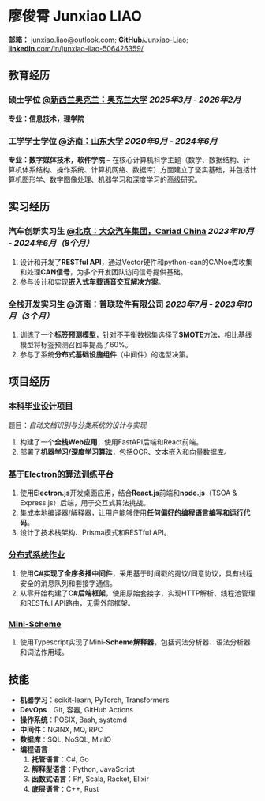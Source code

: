 # 廖俊霄 Junxiao LIAO

**邮箱：** junxiao.liao@outlook.com; [**GitHub**/Junxiao-Liao](https://github.com/Junxiao-Liao); [**linkedin**.com/in/junxiao-liao-506426359/](https://www.linkedin.com/in/junxiao-liao-506426359/)

## 教育经历

### 硕士学位 [**@新西兰奥克兰：奥克兰大学**](https://www.auckland.ac.nz) *2025年3月 - 2026年2月*

**专业：信息技术，理学院**

### 工学学士学位 [**@济南：山东大学**](https://www.sc.sdu.edu.cn/) *2020年9月 - 2024年6月*

**专业：数字媒体技术，软件学院** – 在核心计算机科学主题（数学、数据结构、计算机体系结构、操作系统、计算机网络、数据库）方面建立了坚实基础，并包括计算机图形学、数字图像处理、机器学习和深度学习的高级研究。

## 实习经历

### 汽车创新实习生 [**@北京：大众汽车集团，Cariad China**](https://volkswagengroupchina.com.cn/en/brands/cariad) *2023年10月 - 2024年6月（8个月）*

1. 设计和开发了**RESTful API**，通过Vector硬件和python-can的CANoe库收集和处理**CAN信号**，为多个开发团队访问信号提供基础。
1. 参与设计和实现**嵌入式车载语音交互解决方案**。

### 全栈开发实习生 [**@济南：普联软件有限公司**](https://www.pansoft.com/contents/en/) *2023年7月 - 2023年10月（3个月）*

1. 训练了一个**标签预测模型**，针对不平衡数据集选择了**SMOTE**方法，相比基线模型将标签预测召回率提高了60%。
1. 参与了系统**分布式基础设施组件**（中间件）的选型决策。

## 项目经历

### [本科毕业设计项目](https://github.com/Junxiao-Liao/Doc-Ocr-Categorizer)
题目：*自动文档识别与分类系统的设计与实现*
1. 构建了一个**全栈Web应用**，使用FastAPI后端和React前端。
1. 部署了**机器学习/深度学习算法**，包括OCR、文本嵌入和向量数据库。

### [基于Electron的算法训练平台](https://courseoutline.auckland.ac.nz/dco/course/COMPSCI/732/1253)
1. 使用**Electron.js**开发桌面应用，结合**React.js**前端和**node.js**（TSOA & Express.js）后端，用于交互式算法挑战。
1. 集成本地编译器/解释器，让用户能够使用**任何偏好的编程语言编写和运行代码**。
1. 设计了技术栈架构、Prisma模式和RESTful API。

### [分布式系统作业](https://courseoutline.auckland.ac.nz/dco/course/COMPSCI/711/1253)
1. 使用**C#**实现了**全序多播中间件**，采用基于时间戳的提议/同意协议，具有线程安全的消息队列和套接字通信。
1. 从零开始构建了**C#后端框架**，使用原始套接字，实现HTTP解析、线程池管理和RESTful API路由，无需外部框架。

### [Mini-Scheme](https://github.com/Junxiao-Liao/Mini-Scheme)
1. 使用Typescript实现了Mini-**Scheme解释器**，包括词法分析器、语法分析器和词法作用域。

## 技能

- **机器学习**：scikit-learn, PyTorch, Transformers
- **DevOps**：Git, 容器, GitHub Actions
- **操作系统**：POSIX, Bash, systemd
- **中间件**：NGINX, MQ, RPC
- **数据库**：SQL, NoSQL, MinIO
- **编程语言**
    1. **托管语言**：C#, Go
    1. **解释型语言**：Python, JavaScript
    1. **函数式语言**：F#, Scala, Racket, Elixir
    1. **底层语言**：C++, Rust
